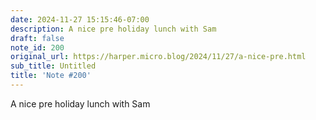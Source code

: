 ```yaml
---
date: 2024-11-27 15:15:46-07:00
description: A nice pre holiday lunch with Sam
draft: false
note_id: 200
original_url: https://harper.micro.blog/2024/11/27/a-nice-pre.html
sub_title: Untitled
title: 'Note #200'
---
```


A nice pre holiday lunch with Sam